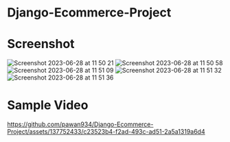 # Django-Ecommerce-Project

# Screenshot
![Screenshot 2023-06-28 at 11 50 21](https://github.com/pawan934/Django-Ecommerce-Project/assets/137752433/0db3fcc1-23b1-48b4-9503-2f2bb9d0cf1d)
![Screenshot 2023-06-28 at 11 50 58](https://github.com/pawan934/Django-Ecommerce-Project/assets/137752433/0566c455-67cd-4a88-a6f9-228fb4b78f63)
![Screenshot 2023-06-28 at 11 51 09](https://github.com/pawan934/Django-Ecommerce-Project/assets/137752433/89cbc687-d15e-473b-8b3d-d6d8caed5cbe)
![Screenshot 2023-06-28 at 11 51 32](https://github.com/pawan934/Django-Ecommerce-Project/assets/137752433/7d2f1544-a96e-40b5-b3cb-d773ad98d52f)![Screenshot 2023-06-28 at 11 51 36](https://github.com/pawan934/Django-Ecommerce-Project/assets/137752433/f0025922-a628-4049-b004-2332cac8554f)

# Sample Video 

https://github.com/pawan934/Django-Ecommerce-Project/assets/137752433/c23523b4-f2ad-493c-ad51-2a5a1319a6d4

